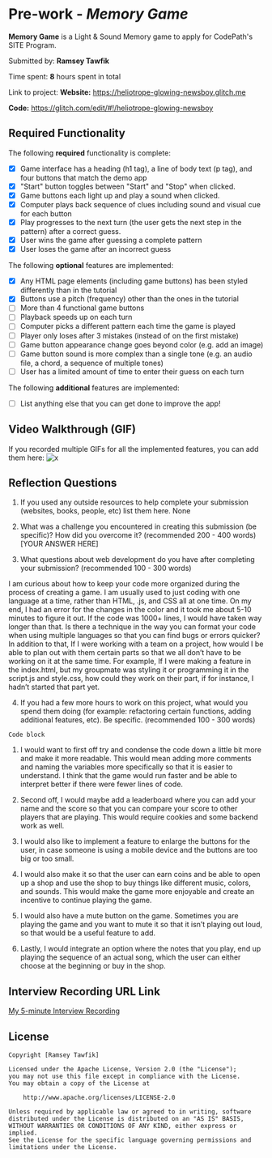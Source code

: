 # Pre-work - *Memory Game*

**Memory Game** is a Light & Sound Memory game to apply for CodePath's SITE Program. 

Submitted by: **Ramsey Tawfik**

Time spent: **8** hours spent in total

Link to project: 
**Website:** https://heliotrope-glowing-newsboy.glitch.me

**Code:** https://glitch.com/edit/#!/heliotrope-glowing-newsboy

## Required Functionality

The following **required** functionality is complete:

* [x] Game interface has a heading (h1 tag), a line of body text (p tag), and four buttons that match the demo app
* [x] "Start" button toggles between "Start" and "Stop" when clicked. 
* [x] Game buttons each light up and play a sound when clicked. 
* [x] Computer plays back sequence of clues including sound and visual cue for each button
* [x] Play progresses to the next turn (the user gets the next step in the pattern) after a correct guess. 
* [x] User wins the game after guessing a complete pattern
* [x] User loses the game after an incorrect guess

The following **optional** features are implemented:

* [x] Any HTML page elements (including game buttons) has been styled differently than in the tutorial
* [x] Buttons use a pitch (frequency) other than the ones in the tutorial
* [ ] More than 4 functional game buttons
* [ ] Playback speeds up on each turn
* [ ] Computer picks a different pattern each time the game is played
* [ ] Player only loses after 3 mistakes (instead of on the first mistake)
* [ ] Game button appearance change goes beyond color (e.g. add an image)
* [ ] Game button sound is more complex than a single tone (e.g. an audio file, a chord, a sequence of multiple tones)
* [ ] User has a limited amount of time to enter their guess on each turn

The following **additional** features are implemented:

- [ ] List anything else that you can get done to improve the app!

## Video Walkthrough (GIF)

If you recorded multiple GIFs for all the implemented features, you can add them here:
![x](https://cdn.glitch.global/bcfb931a-2b93-4924-a2a7-7ef0a56ba2ee/light%20and%20sound%20memory%20game.gif?v=1647908844274)


## Reflection Questions
1. If you used any outside resources to help complete your submission (websites, books, people, etc) list them here. 
None

2. What was a challenge you encountered in creating this submission (be specific)? How did you overcome it? (recommended 200 - 400 words) 
[YOUR ANSWER HERE]

3. What questions about web development do you have after completing your submission? (recommended 100 - 300 words) 

I am curious about how to keep your code more organized during the process of creating a game. I am usually used to just coding with one language at a time, rather than HTML, .js, and CSS all at one time. On my end, I had an error for the changes in the color and it took me about 5-10 minutes to figure it out. If the code was 1000+ lines, I would have taken way longer than that. Is there a technique in the way you can format your code when using multiple languages so that you can find bugs or errors quicker? In addition to that, If I were working with a team on a project, how would I be able to plan out with them certain parts so that we all don’t have to be working on it at the same time. For example, If I were making a feature in the index.html, but my groupmate was styling it or programming it in the script.js and style.css, how could they work on their part, if for instance, I hadn’t started that part yet. 

4. If you had a few more hours to work on this project, what would you spend them doing (for example: refactoring certain functions, adding additional features, etc). Be specific. (recommended 100 - 300 words) 
```
Code block
```
  1. I would want to first off try and condense the code down a little bit more and make it more readable.  This would mean adding more comments and naming the variables more specifically so that it is easier to understand. I think that the game would run faster and be able to interpret better if there were fewer lines of code. 

  2. Second off, I would maybe add a leaderboard where you can add your name and the score so that you can compare your score to other players that are playing. This would require cookies and some backend work as well. 

  3. I would also like to implement a feature to enlarge the buttons for the user, in case someone is using a mobile device and the buttons are too big or too small. 

  4. I would also make it so that the user can earn coins and be able to open up a shop and use the shop to buy things like different music, colors, and sounds. This would make the game more enjoyable and create an incentive to continue playing the game.

  5. I would also have a mute button on the game. Sometimes you are playing the game and you want to mute it so that it isn’t playing out loud, so that would be a useful feature to add. 

  6. Lastly, I would integrate an option where the notes that you play, end up playing the sequence of an actual song, which the user can either choose at the beginning or buy in the shop.




## Interview Recording URL Link

[My 5-minute Interview Recording](your-link-here)

## License

    Copyright [Ramsey Tawfik]

    Licensed under the Apache License, Version 2.0 (the "License");
    you may not use this file except in compliance with the License.
    You may obtain a copy of the License at

        http://www.apache.org/licenses/LICENSE-2.0

    Unless required by applicable law or agreed to in writing, software
    distributed under the License is distributed on an "AS IS" BASIS,
    WITHOUT WARRANTIES OR CONDITIONS OF ANY KIND, either express or implied.
    See the License for the specific language governing permissions and
    limitations under the License.

